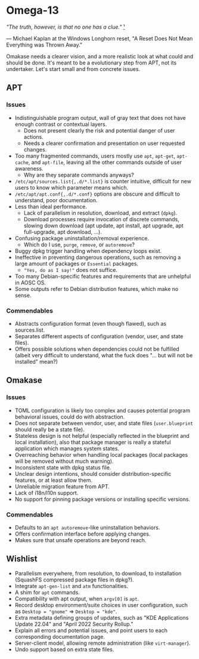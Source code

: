 Omega-13
========

*"The truth, however, is that no one has a clue."* [¹](https://web.archive.org/web/20060218125408/https://blogs.msdn.com/michkap/archive/2005/10/16/481625.aspx)

— Michael Kaplan at the Windows Longhorn reset, "A Reset Does Not Mean Everything was Thrown Away."

Omakase needs a clearer vision, and a more realistic look at what could and
should be done. It's meant to be a evolutionary step from APT, not its
undertaker. Let's start small and from concrete issues.

APT
---

### Issues

- Indistinguishable program output, wall of gray text that does not have
  enough contrast or contextual layers.
    - Does not present clearly the risk and potential danger of user actions.
    - Needs a clearer confirmation and presentation on user requested changes.
- Too many fragmented commands, users mostly use `apt`, `apt-get`, `apt-cache`,
  and `apt-file`, leaving all the other commands outside of user awareness.
    - Why are they separate commands anyways?
- `/etc/apt/sources.list{,.d/*.list}` is counter intuitive, difficult for new
  users to know which parameter means which.
- `/etc/apt/apt.conf{,.d/*.conf}` options are obscure and difficult to
  understand, poor documentation.
- Less than ideal performance.
    - Lack of parallelism in resolution, download, and extract (`dpkg`).
    - Download processes require invocation of discrete commands, slowing down
      download (apt update, apt install, apt upgrade, apt full-upgrade,
      apt download, ...).
- Confusing package uninstallation/removal experience.
    - Which do I use, `purge`, `remove`, or `autoremove`?
- Buggy dpkg trigger handling when dependency loops exist.
- Ineffective in preventing dangerous operations, such as removing a large
  amount of packages or `Essential` packages.
    - `"Yes, do as I say!"` does not suffice.
- Too many Debian-specific features and requirements that are unhelpful in
  AOSC OS.
- Some outputs refer to Debian distribution features, which make no sense.

### Commendables

- Abstracts configuration format (even though flawed), such as sources.list.
- Separates different aspects of configuration (vendor, user, and state files).
- Offers possible solutions when dependencies could not be fulfilled (albeit
  very difficult to understand, what the fuck does "... but will not be
  installed" mean?)

Omakase
-------

### Issues

- TOML configuration is likely too complex and causes potential program
  behavioral issues, could do with abstraction.
- Does not separate between vendor, user, and state files (`user.blueprint`
  should really be a state file).
- Stateless design is not helpful (especially reflected in the blueprint and
  local installation), also that package manager is really a stateful
  application which manages system states.
- Overreaching behavior when handling local packages (local packages will be
  removed without much warning).
- Inconsistent state with dpkg status file.
- Unclear design intentions, should consider distribution-specific features, or
  at least allow them.
- Unreliable migration feature from APT.
- Lack of i18n/l10n support.
- No support for pinning package versions or installing specific versions.

### Commendables

- Defaults to an `apt autoremove`-like uninstallation behaviors.
- Offers confirmation interface before applying changes.
- Makes sure that unsafe operations are beyond reach.

Wishlist
--------

- Parallelism everywhere, from resolution, to download, to installation
  (SquashFS compressed package files in dpkg?).
- Integrate `apt-gen-list` and `atm` functionalities.
- A shim for `apt` commands.
- Compatibility with apt output, when `argv[0]` is `apt`.
- Record desktop environment/suite choices in user configuration, such as
  `Desktop = "gnome"` => `Desktop = "kde"`.
- Extra metadata defining groups of updates, such as "KDE Applications Update
  22.04" and "April 2022 Security Rollup."
- Explain all errors and potential issues, and point users to each
  corresponding documentation page.
- Server-client model, allowing remote administration (like `virt-manager`).
- Undo support based on extra state files.
